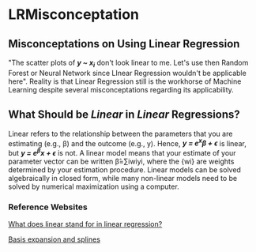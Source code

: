 # LRMisconceptation

## Misconceptations on Using Linear Regression

"The scatter plots of <b><i>y ~ x<sub>i</sub></i></b> don't look linear to me. Let's use then Random Forest or Neural Network since LInear Regression wouldn't be applicable here". Reality is that Linear Regression still is the workhorse of Machine Learning despite several misconceptations regarding its applicability. 

## What Should be <i>Linear</i> in <i>Linear</i> Regressions?

Linear refers to the relationship between the parameters that you are estimating (e.g., β) and the outcome (e.g., y). Hence, <b><i>y = e<sup>x</sup>β + ϵ</i></b> is linear, but <b><i>y = e<sup>β</sup>x + ϵ</i></b> is not. A linear model means that your estimate of your parameter vector can be written β&#770;=∑iwiyi, where the {wi} are weights determined by your estimation procedure. Linear models can be solved algebraically in closed form, while many non-linear models need to be solved by numerical maximization using a computer.

### Reference Websites

[What does linear stand for in linear regression?](https://stats.stackexchange.com/questions/8689/what-does-linear-stand-for-in-linear-regression)

[Basis expansion and splines](https://bobby.gramacy.com/surrogates/splines.html)
